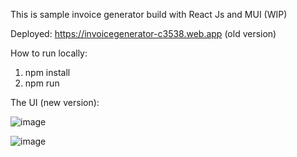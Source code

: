 This is sample invoice generator build with React Js and MUI (WIP)

Deployed: https://invoicegenerator-c3538.web.app (old version)

How to run locally:
  1. npm install
  2. npm run




The UI (new version):

![image](https://github.com/Baizura-cloud/Invoice_generator/assets/53967791/4de4c627-b3f9-4f42-a804-fd28943299a2)




![image](https://github.com/Baizura-cloud/Invoice_generator/assets/53967791/167444a4-1718-4088-9f6d-088a6f427158)
